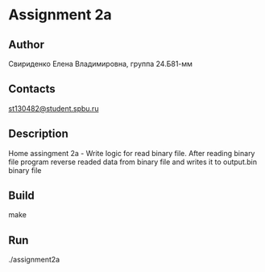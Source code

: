 # Assignment 2a
## Author
Свириденко Елена Владимировна, группа 24.Б81-мм
## Contacts
st130482@student.spbu.ru
## Description
Home assingment 2a - Write logic for read binary file. After reading binary file program reverse readed data from binary file and writes it to output.bin binary file
## Build
make
## Run
./assignment2a
